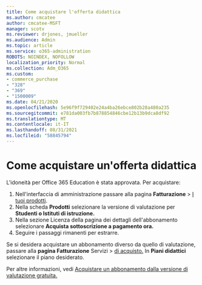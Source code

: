 ```yaml
---
title: Come acquistare l'offerta didattica
ms.author: cmcatee
author: cmcatee-MSFT
manager: scotv
ms.reviewer: drjones, jmueller
ms.audience: Admin
ms.topic: article
ms.service: o365-administration
ROBOTS: NOINDEX, NOFOLLOW
localization_priority: Normal
ms.collection: Adm_O365
ms.custom:
- commerce_purchase
- "328"
- "369"
- "1500009"
ms.date: 04/21/2020
ms.openlocfilehash: 5e96f9f729402e24a4ba26ebce802b28a480a235
ms.sourcegitcommit: e781da003fb7b878854846cbe12b13b9dca8df92
ms.translationtype: MT
ms.contentlocale: it-IT
ms.lasthandoff: 08/31/2021
ms.locfileid: "58845794"
---
```

# <a name="how-to-purchase-an-education-offer"></a>Come acquistare un'offerta didattica

L'idoneità per Office 365 Education è stata approvata. Per acquistare:
  
1. Nell'interfaccia di amministrazione passare alla pagina **Fatturazione** \> [I tuoi prodotti](https://go.microsoft.com/fwlink/p/?linkid=842054).
2. Nella scheda **Prodotti** selezionare la versione di valutazione per **Studenti o Istituti di istruzione.**
3. Nella sezione Licenza della  pagina dei dettagli dell'abbonamento selezionare **Acquista sottoscrizione a pagamento ora.**
4. Seguire i passaggi rimanenti per estrarre.

Se si desidera acquistare un abbonamento diverso da quello di valutazione, passare alla **pagina Fatturazione** Servizi \> [di acquisto.](https://go.microsoft.com/fwlink/p/?linkid=868433) In **Piani didattici** selezionare il piano desiderato.

Per altre informazioni, vedi [Acquistare un abbonamento dalla versione di valutazione gratuita.](https://docs.microsoft.com/microsoft-365/commerce/try-or-buy-microsoft-365#buy-a-subscription-from-your-free-trial)